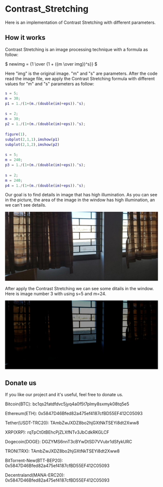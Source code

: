# Contrast_Stretching

Here is an implementation of Contrast Stretching with different parameters.

## How it works

Contrast Stretching is an image processing technique with a formula as follow:

$ newimg = {1 \over {1 + ({m \over img})^s}} $

Here "img" is the original image. "m" and "s" are parameters. After the code read the image file, we apply the Contrast Stretching formula with different values for "m" and "s" parameters as follow:

```matlab
s = 5;
m = 30;
p1 = 1./(1+(m./(double(im)+eps)).^s);

s = 2;
m = 30;
p2 = 1./(1+(m./(double(im)+eps)).^s);

figure(1), 
subplot(2,1,1),imshow(p1)
subplot(2,1,2),imshow(p2)

s = 5;
m = 240;
p3 = 1./(1+(m./(double(im)+eps)).^s);

s = 2;
m = 240;
p4 = 1./(1+(m./(double(im)+eps)).^s);
```

Our goal is to find details in image that has high illumination. As you can see in the picture, the area of the image in the window has high illumination, an we can't see details.

![alt text](https://github.com/bardiadelagah/Contrast_Stretching/blob/main/9.jpg)

After apply the Contrast Stretching we can see some ditails in the window. Here is image number 3 with using s=5 and m=24.
 
![alt text](https://github.com/bardiadelagah/Contrast_Stretching/blob/main/3.jpg)

## Donate us
If you like our project and it's useful, feel free to donate us.

Bitcoin(BTC): bc1qs2fatdfdvc5jyq4a0f5t7plmy8sxmyk08tq5e5

Ethereum(ETH): 0x5847D46Bfed82a475ef4187cfBD55EF412C05093

Tether(USDT-TRC20): TAmbZwJXDZ8bo2hjGXtNkTSEYi8dt2Xww8

XRP(XRP): rqTpCtGtBEhcPjZLXfNTv3JbCdkRKGLCF

Dogecoin(DOGE): DGZYMS6nnT3cBYwDtSD7VVubr1dSfykURC

TRON(TRX): TAmbZwJXDZ8bo2hjGXtNkTSEYi8dt2Xww8

BitTorrent-New(BTT-BEP20): 0x5847D46Bfed82a475ef4187cfBD55EF412C05093

Decentraland(MANA-ERC20): 0x5847D46Bfed82a475ef4187cfBD55EF412C05093
